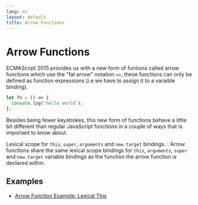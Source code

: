 ```yaml
---
lang: en
layout: default
title: Arrow Functions
---
```


# Arrow Functions

ECMAScript 2015 provides us with a new form of funtions called arrow functions
which use the "fat arrow" notation `=>`, these functions can only be defined as
function expressions (i.e we have to assign it to a varaible binding).

```javascript
let fn = () => {
  console.log('hello world');
};
```

Besides being fewer keystrokes, this new form of functions behave a little bit
different than regular JavaScript functions in a couple of ways that is
important to know about.

Lexical scope for `this`, `super`, `arguments` and `new.target` bindings.
: Arrow functions share the same lexical scope bindings for `this`,
  `arguments`, `super` and `new.target` variable bindings as the function the
  arrow function is declared within.

## Examples

- [Arrow Function Example: Lexical This](example-lexical-this)
